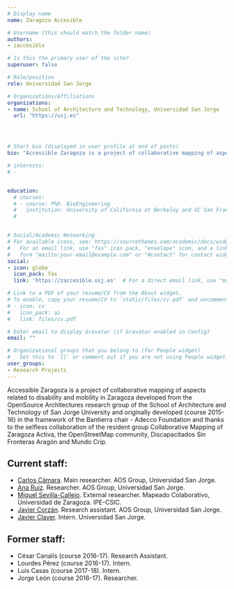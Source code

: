 ```yaml
---
# Display name
name: Zaragoza Accesible

# Username (this should match the folder name)
authors:
- zaccesible

# Is this the primary user of the site?
superuser: false

# Role/position
role: Universidad San Jorge

# Organizations/Affiliations
organizations:
- name: School of Architecture and Technology, Universidad San Jorge
  url: "https://usj.es"




# Short bio (displayed in user profile at end of posts)
bio: "Accessible Zaragoza is a project of collaborative mapping of aspects related to disability and mobility in Zaragoza developed from the OpenSource Architectures research group of the School of Architecture and Technology of San Jorge University and originally developed (course 2015-16) in the framework of the Bantierra chair - Adecco Foundation and thanks to the selfless collaboration of the resident group Collaborative Mapping of Zaragoza Activa and the OpenStreetMap community (see acknowledgments)."

# interests:
# -


education:
  # courses:
  # - course: PhD. BioEngineering
  #   institution: University of California at Berkeley and UC San Francisco
  #


# Social/Academic Networking
# For available icons, see: https://sourcethemes.com/academic/docs/widgets/#icons
#   For an email link, use "fas" icon pack, "envelope" icon, and a link in the
#   form "mailto:your-email@example.com" or "#contact" for contact widget.
social:
- icon: globe
  icon_pack: fas
  link: 'https://zaccesible.usj.es'  # For a direct email link, use "mailto:test@example.org".

# Link to a PDF of your resume/CV from the About widget.
# To enable, copy your resume/CV to `static/files/cv.pdf` and uncomment the lines below.
# - icon: cv
#   icon_pack: ai
#   link: files/cv.pdf

# Enter email to display Gravatar (if Gravatar enabled in Config)
email: ""

# Organizational groups that you belong to (for People widget)
#   Set this to `[]` or comment out if you are not using People widget.
user_groups:
- Research Projects
---
```


Accessible Zaragoza is a project of collaborative mapping of aspects related to disability and mobility in Zaragoza developed from the OpenSource Architectures research group of the School of Architecture and Technology of San Jorge University and originally developed (course 2015-16) in the framework of the Bantierra chair - Adecco Foundation and thanks to the selfless collaboration of the resident group Collaborative Mapping of Zaragoza Activa, the OpenStreetMap community, Discapacitados Sin Fronteras Aragón and Mundo Crip.

## Current staff:

* [Carlos Cámara](/authors/carlos-camara). Main researcher. AOS Group, Universidad San Jorge.
* [Ana Ruiz](/authors/ana-ruiz). Researcher. AOS Group, Universidad San Jorge.
* [Miguel Sevilla-Callejo](/authors/miguel-sevilla). External researcher. Mapeado Colaborativo, Universidad de Zaragoza. IPE-CSIC.
* [Javier Corzán](/authors/javier-corzan). Research assistant. AOS Group, Universidad San Jorge.
* [Javier Claver](/authors/javier-claver). Intern. Universidad San Jorge.

## Former staff:

* César Canalís (course 2016-17). Research Assistant.
* Lourdes Pérez (course 2016-17). Intern.
* Luis Casas (course 2017-18). Intern.
* Jorge León (course 2016-17). Researcher.
